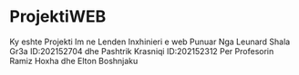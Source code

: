 # ProjektiWEB
Ky eshte Projekti Im ne Lenden Inxhinieri e web
Punuar Nga Leunard Shala Gr3a ID:202152704
dhe Pashtrik Krasniqi ID:202152312
Per Profesorin Ramiz Hoxha dhe Elton Boshnjaku

